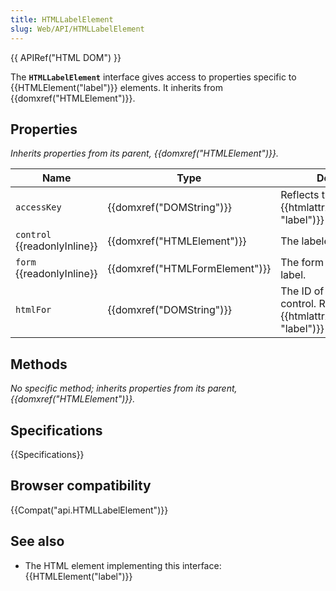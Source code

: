 ```yaml
---
title: HTMLLabelElement
slug: Web/API/HTMLLabelElement
---
```


{{ APIRef("HTML DOM") }}

The **`HTMLLabelElement`** interface gives access to properties specific to {{HTMLElement("label")}} elements. It inherits from {{domxref("HTMLElement")}}.

## Properties

_Inherits properties from its parent, {{domxref("HTMLElement")}}._

| Name                               | Type                                     | Description                                                                                         |
| ---------------------------------- | ---------------------------------------- | --------------------------------------------------------------------------------------------------- |
| `accessKey`                        | {{domxref("DOMString")}}         | Reflects the {{htmlattrxref("accesskey", "label")}} HTML attribute.                   |
| `control` {{readonlyInline}} | {{domxref("HTMLElement")}}     | The labeled control.                                                                                |
| `form` {{readonlyInline}}    | {{domxref("HTMLFormElement")}} | The form owner of this label.                                                                       |
| `htmlFor`                          | {{domxref("DOMString")}}         | The ID of the labeled control. Reflects the {{htmlattrxref("for", "label")}} attribute. |

## Methods

_No specific method; inherits properties from its parent, {{domxref("HTMLElement")}}._

## Specifications

{{Specifications}}

## Browser compatibility

{{Compat("api.HTMLLabelElement")}}

## See also

- The HTML element implementing this interface: {{HTMLElement("label")}}
